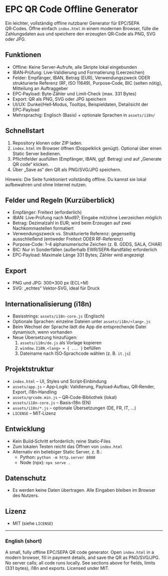 # EPC QR Code Offline Generator

Ein leichter, vollständig offline nutzbarer Generator für EPC/SEPA QR‑Codes. 
Öffne einfach `index.html` in einem modernen Browser, fülle die Zahlungsdaten aus und speichere den erzeugten QR‑Code als PNG, SVG oder JPG.

## Funktionen
- Offline: Keine Server‑Aufrufe, alle Skripte lokal eingebunden
- IBAN‑Prüfung: Live‑Validierung und Formatierung (Leerzeichen)
- Felder: Empfänger, IBAN, Betrag (EUR), Verwendungszweck ODER strukturierte Referenz (RF, ISO 11649), Purpose‑Code, BIC (selten nötig), Mitteilung an Auftraggeber
- EPC‑Payload: Byte‑Zähler und Limit‑Check (max. 331 Bytes)
- Export: QR als PNG, SVG oder JPG speichern
- UI/UX: Dunkel/Hell‑Modus, Tooltips, Beispieldaten, Detailsicht der EPC‑Payload
- Mehrsprachig: Englisch (Basis) + optionale Sprachen in `assets/i18n/`

## Schnellstart
1. Repository klonen oder ZIP laden.
2. `index.html` im Browser öffnen (Doppelklick genügt). Optional über einen Static Server bedienen.
3. Pflichtfelder ausfüllen (Empfänger, IBAN, ggf. Betrag) und auf „Generate QR code“ klicken.
4. Über „Save as“ den QR als PNG/SVG/JPG speichern.

Hinweis: Die Seite funktioniert vollständig offline. Du kannst sie lokal aufbewahren und ohne Internet nutzen.

## Felder und Regeln (Kurzüberblick)
- Empfänger: Freitext (erforderlich)
- IBAN: Live‑Prüfung nach Mod97; Eingabe mit/ohne Leerzeichen möglich
- Betrag: Dezimalzahl in EUR; wird beim Erzeugen auf zwei Nachkommastellen formatiert
- Verwendungszweck vs. Strukturierte Referenz: gegenseitig ausschließend (entweder Freitext ODER RF‑Referenz)
- Purpose‑Code: 1–4 alphanumerische Zeichen (z. B. GDDS, SALA, CHAR)
- BIC: Nur in Sonderfällen (außerhalb EWR/SEPA‑Randfälle) erforderlich
- EPC‑Payload: Maximale Länge 331 Bytes; Zähler wird angezeigt

## Export
- PNG und JPG: 300×300 px (ECL=M)
- SVG: „echtes“ Vektor‑SVG, ideal für Druck

## Internationalisierung (i18n)
- Basisstrings: `assets/i18n-core.js` (Englisch)
- Optionale Sprachen: einzelne Dateien unter `assets/i18n/<lang>.js`
- Beim Wechsel der Sprache lädt die App die entsprechende Datei dynamisch, wenn vorhanden
- Neue Übersetzung hinzufügen:
  1) `assets/i18n/de.js` als Vorlage kopieren
  2) `window.I18N.<lang> = { ... }` befüllen
  3) Dateiname nach ISO‑Sprachcode wählen (z. B. `it.js`)

## Projektstruktur
- `index.html` – UI, Styles und Script‑Einbindung
- `assets/app.js` – App‑Logik: Validierung, Payload‑Aufbau, QR‑Render, Export, i18n‑Handling
- `assets/qrcode.min.js` – QR‑Code‑Bibliothek (lokal)
- `assets/i18n-core.js` – Basis‑i18n (EN)
- `assets/i18n/*.js` – optionale Übersetzungen (DE, FR, IT, …)
- `LICENSE` – MIT‑Lizenz

## Entwicklung
- Kein Build‑Schritt erforderlich; reine Static‑Files
- Zum lokalen Testen reicht das Öffnen von `index.html`
- Alternativ ein beliebiger Static Server, z. B.:
  - Python: `python -m http.server 8080`
  - Node (npx): `npx serve .`

## Datenschutz
- Es werden keine Daten übertragen. Alle Eingaben bleiben im Browser des Nutzers.

## Lizenz
- MIT (siehe `LICENSE`)

---

### English (short)
A small, fully offline EPC/SEPA QR code generator. Open `index.html` in a modern browser, fill in payment details, and save the QR as PNG/SVG/JPG. No server calls; all code runs locally. See sections above for fields, limits (331 bytes), i18n and exports. Licensed under MIT.

